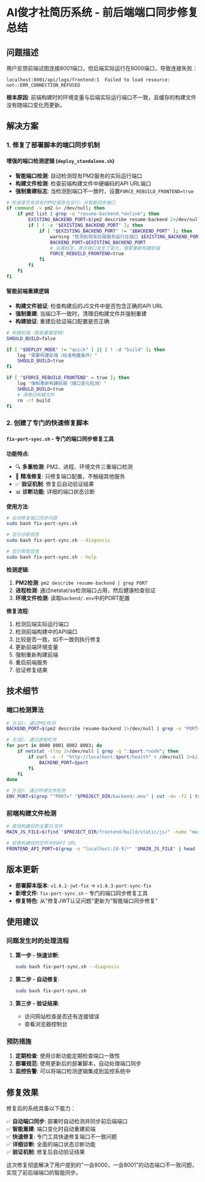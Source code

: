 # AI俊才社简历系统 - 前后端端口同步修复总结

## 问题描述

用户反馈前端试图连接8001端口，但后端实际运行在8000端口，导致连接失败：
```
localhost:8001/api/logs/frontend:1  Failed to load resource: net::ERR_CONNECTION_REFUSED
```

**根本原因**: 前端构建时的环境变量与后端实际运行端口不一致，且缓存的构建文件没有随端口变化而更新。

## 解决方案

### 1. 修复了部署脚本的端口同步机制

#### 增强的端口检测逻辑 (`deploy_standalone.sh`)

- **智能端口检测**: 自动检测现有PM2服务的实际运行端口
- **构建文件检测**: 检查前端构建文件中硬编码的API URL端口
- **强制重建标志**: 当检测到端口不一致时，设置`FORCE_REBUILD_FRONTEND=true`

```bash
# 检查是否有现有的PM2服务在运行，并智能同步端口
if command -v pm2 &> /dev/null; then
    if pm2 list | grep -q "resume-backend.*online"; then
        EXISTING_BACKEND_PORT=$(pm2 describe resume-backend 2>/dev/null | grep -o "PORT=[0-9]*" | cut -d= -f2 || echo "")
        if [ ! -z "$EXISTING_BACKEND_PORT" ]; then
            if [ "$EXISTING_BACKEND_PORT" != "$BACKEND_PORT" ]; then
                warning "检测到现有后端服务运行在端口 $EXISTING_BACKEND_PORT，将同步使用该端口"
                BACKEND_PORT=$EXISTING_BACKEND_PORT
                # 设置标志，表示端口发生了变化，需要重新构建前端
                FORCE_REBUILD_FRONTEND=true
            fi
        fi
    fi
fi
```

#### 智能前端重建逻辑

- **构建文件验证**: 检查构建后的JS文件中是否包含正确的API URL
- **强制重建**: 当端口不一致时，清理旧构建文件并强制重建
- **构建验证**: 重建后验证端口配置是否正确

```bash
# 构建前端（智能重建逻辑）
SHOULD_BUILD=false

if [ "$DEPLOY_MODE" != "quick" ] || [ ! -d "build" ]; then
    log "需要构建前端（标准构建条件）"
    SHOULD_BUILD=true
fi

if [ "$FORCE_REBUILD_FRONTEND" = true ]; then
    log "强制重新构建前端（端口变化检测）"
    SHOULD_BUILD=true
    # 清理旧构建文件
    rm -rf build
fi
```

### 2. 创建了专门的快速修复脚本

#### `fix-port-sync.sh` - 专门的端口同步修复工具

**功能特点**:
- 🔍 **多重检测**: PM2、进程、环境文件三重端口检测
- 🎯 **精准修复**: 只修复端口配置，不触碰其他服务
- ✅ **验证机制**: 修复后自动验证结果
- 📊 **诊断功能**: 详细的端口状态诊断

**使用方法**:
```bash
# 自动修复端口同步问题
sudo bash fix-port-sync.sh

# 显示诊断信息
sudo bash fix-port-sync.sh --diagnosis

# 显示帮助信息
sudo bash fix-port-sync.sh --help
```

**检测逻辑**:
1. **PM2检测**: `pm2 describe resume-backend | grep PORT`
2. **进程检测**: 通过netstat/ss检测端口占用，然后健康检查验证
3. **环境文件检测**: 读取`backend/.env`中的PORT配置

**修复流程**:
1. 检测后端实际运行端口
2. 检测前端构建中的API端口
3. 比较是否一致，如不一致则执行修复
4. 更新前端环境变量
5. 强制重新构建前端
6. 重启前端服务
7. 验证修复结果

## 技术细节

### 端口检测算法

```bash
# 方法1: 通过PM2检测
BACKEND_PORT=$(pm2 describe resume-backend 2>/dev/null | grep -o "PORT=[0-9]*" | cut -d= -f2)

# 方法2: 通过进程检测
for port in 8000 8001 8002 8003; do
    if netstat -tlnp 2>/dev/null | grep -q ":$port.*node"; then
        if curl -s -f "http://localhost:$port/health" > /dev/null 2>&1; then
            BACKEND_PORT=$port
        fi
    fi
done

# 方法3: 通过环境文件检测
ENV_PORT=$(grep "^PORT=" "$PROJECT_DIR/backend/.env" | cut -d= -f2 | tr -d ' ')
```

### 前端构建文件检测

```bash
# 查找构建后的主要JS文件
MAIN_JS_FILE=$(find "$PROJECT_DIR/frontend/build/static/js/" -name "main.*.js" | head -1)

# 检查构建后的文件中的API URL
FRONTEND_API_PORT=$(grep -o "localhost:[0-9]*" "$MAIN_JS_FILE" | head -1 | cut -d: -f2)
```

## 版本更新

- **部署脚本版本**: `v1.6.2-jwt-fix` → `v1.6.3-port-sync-fix`
- **新增文件**: `fix-port-sync.sh` - 专门的端口同步修复工具
- **修复特色**: 从"修复JWT认证问题"更新为"智能端口同步修复"

## 使用建议

### 问题发生时的处理流程

1. **第一步 - 快速诊断**:
   ```bash
   sudo bash fix-port-sync.sh --diagnosis
   ```

2. **第二步 - 自动修复**:
   ```bash
   sudo bash fix-port-sync.sh
   ```

3. **第三步 - 验证结果**:
   - 访问网站检查是否还有连接错误
   - 查看浏览器控制台

### 预防措施

1. **定期检查**: 使用诊断功能定期检查端口一致性
2. **部署规范**: 使用更新后的部署脚本，自动处理端口同步
3. **监控告警**: 可以将端口检测逻辑集成到监控系统中

## 修复效果

修复后的系统具备以下能力：

✅ **自动端口同步**: 部署时自动检测并同步前后端端口  
✅ **智能重建**: 端口变化时自动重建前端  
✅ **快速修复**: 专门工具快速修复端口不一致问题  
✅ **详细诊断**: 全面的端口状态诊断功能  
✅ **验证机制**: 修复后自动验证结果  

这次修复彻底解决了用户提到的"一会8000，一会8001"的动态端口不一致问题，实现了前后端端口的智能同步。 